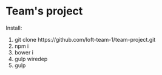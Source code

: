 # Team's project
<p>Install:</p>
<ol>
	<li>git clone https://github.com/loft-team-1/team-project.git</li>
	<li>npm i</li>
	<li>bower i</li>
	<li>gulp wiredep</li>
	<li>gulp</li>
</ol>